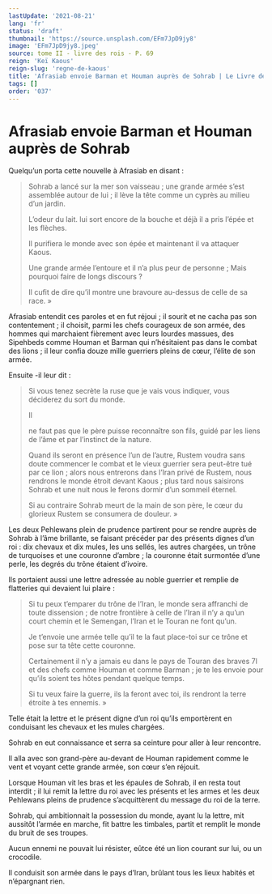 ```yaml
---
lastUpdate: '2021-08-21'
lang: 'fr'
status: 'draft'
thumbnail: 'https://source.unsplash.com/EFm7JpD9jy8'
image: 'EFm7JpD9jy8.jpeg'
source: tome II - livre des rois - P. 69
reign: 'Keï Kaous'
reign-slug: 'regne-de-kaous'
title: 'Afrasiab envoie Barman et Houman auprès de Sohrab | Le Livre des Rois | Shâhnâmeh'
tags: []
order: '037'
---
```


<!-- LTeX: language=fr -->

# Afrasiab envoie Barman et Houman auprès de Sohrab

Quelqu’un porta cette nouvelle à Afrasiab en disant :

> Sohrab a lancé sur la mer son vaisseau ; une grande armée s’est assemblée autour de lui ; il lève la tête comme un cyprès au milieu d’un jardin.
>
> L’odeur du lait. lui sort encore de la bouche et déjà il a pris l’épée et les flèches.
>
> Il purifiera le monde avec son épée et maintenant il va attaquer Kaous.
>
> Une grande armée l’entoure et il n’a plus peur de personne ; Mais pourquoi faire de longs discours ?
>
> Il cufit de dire qu’il montre une bravoure au-dessus de celle de sa race. »

Afrasiab entendit ces paroles et en fut réjoui ; il sourit et ne cacha pas son contentement ; il choisit, parmi les chefs courageux de son armée, des hommes qui marchaient fièrement avec leurs lourdes massues, des Sipehbeds comme Houman et Barman qui n’hésitaient pas dans le combat des lions ; il leur confia douze mille guerriers pleins de cœur, l’élite de son armée.

Ensuite
-il leur dit :

> Si vous tenez secrète la ruse que je vais vous indiquer, vous déciderez du sort du monde.
>
> Il
>
> ne faut pas que le père puisse reconnaître son fils, guidé par les liens de l’âme et par l’instinct de la nature.
>
> Quand ils seront en présence l’un de l’autre, Rustem voudra sans doute commencer le combat et le vieux guerrier sera peut-être tué par ce lion ; alors nous entrerons dans l’Iran privé de Rustem, nous rendrons le monde étroit devant Kaous ; plus tard nous saisirons Sohrab et une nuit nous le ferons dormir d’un sommeil éternel.
>
> Si au contraire Sohrab meurt de la main de son père, le cœur du glorieux Rustem se consumera de douleur. »

Les deux Pehlewans plein de prudence partirent pour se rendre auprès de Sohrab à l’âme brillante, se faisant précéder par des présents dignes d’un roi : dix chevaux et dix mules, les uns sellés, les autres chargées, un trône de turquoises et une couronne d’ambre ; la couronne était surmontée d’une perle, les degrés du trône étaient d’ivoire.

Ils portaient aussi une lettre adressée au noble guerrier et remplie de flatteries qui devaient lui plaire :

> Si tu peux t’emparer du trône de l’Iran, le monde sera affranchi de toute dissension ; de notre frontière à celle de l’Iran il n’y a qu’un court chemin et le Semengan, l’Iran et le Touran ne font qu’un.
>
> Je t’envoie une armée telle qu’il te la faut place-toi sur ce trône et pose sur ta tête cette couronne.
>
> Certainement il n’y a jamais eu dans le pays de Touran des braves 7l et des chefs comme Houman et comme Barman ; je te les envoie pour qu’ils soient tes hôtes pendant quelque temps.
>
> Si tu veux faire la guerre, ils la feront avec toi, ils rendront la terre étroite à tes ennemis. »

Telle était la lettre et le présent digne d’un roi qu’ils emportèrent en conduisant les chevaux et les mules chargées.

Sohrab en eut connaissance et serra sa ceinture pour aller à leur rencontre.

Il alla avec son grand-père au-devant de Houman rapidement comme le vent et voyant cette grande armée, son cœur s’en réjouit.

Lorsque Houman vit les bras et les épaules de Sohrab, il en resta tout interdit ; il lui remit la lettre du roi avec les présents et les armes et les deux Pehlewans pleins de prudence s’acquittèrent du message du roi de la terre.

Sohrab, qui ambitionnait la possession du monde, ayant lu la lettre, mit aussitôt l’armée en marche, fit battre les timbales, partit et remplit le monde du bruit de ses troupes.

Aucun ennemi ne pouvait lui résister, eûtce été un lion courant sur lui, ou un crocodile.

Il conduisit son armée dans le pays d’Iran, brûlant tous les lieux habités et n’épargnant rien.
